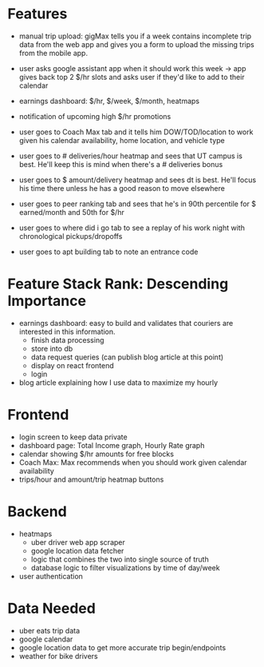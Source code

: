 # Features
- manual trip upload: gigMax tells you if a week contains incomplete trip data from the web app and gives you a form to upload the missing trips from the mobile app.
- user asks google assistant app when it should work this week -> app gives back top 2 $/hr slots and asks user if they'd like to add to their calendar
- earnings dashboard: $/hr, $/week, $/month, heatmaps
- notification of upcoming high $/hr promotions

- user goes to Coach Max tab and it tells him DOW/TOD/location to work given his calendar availability, home location, and vehicle type
- user goes to # deliveries/hour heatmap and sees that UT campus is best. He'll keep this is mind when there's a # deliveries bonus
- user goes to $ amount/delivery heatmap and sees dt is best. He'll focus his time there unless he has a good reason to move elsewhere
- user goes to peer ranking tab and sees that he's in 90th percentile for $ earned/month and 50th for $/hr
- user goes to where did i go tab to see a replay of his work night with chronological pickups/dropoffs
- user goes to apt building tab to note an entrance code

# Feature Stack Rank: Descending Importance
- earnings dashboard: easy to build and validates that couriers are interested in this information.
  - finish data processing 
  - store into db
  - data request queries (can publish blog article at this point)
  - display on react frontend
  - login
- blog article explaining how I use data to maximize my hourly

# Frontend
- login screen to keep data private
- dashboard page: Total Income graph, Hourly Rate graph
- calendar showing $/hr amounts for free blocks
- Coach Max: Max recommends when you should work given calendar availability
- trips/hour and amount/trip heatmap buttons

# Backend
- heatmaps
  - uber driver web app scraper
  - google location data fetcher
  - logic that combines the two into single source of truth
  - database logic to filter visualizations by time of day/week
- user authentication

# Data Needed
- uber eats trip data
- google calendar
- google location data to get more accurate trip begin/endpoints
- weather for bike drivers
